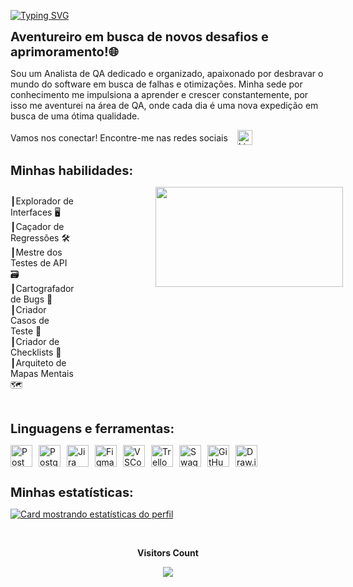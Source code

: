 [![Typing SVG](https://readme-typing-svg.herokuapp.com/?color=0000FF&size=35&center=true&vCenter=true&width=1000&lines=HELLO,+MY+NAME+is+Wilian+Costa;I'm+22+years+old;I+am+from+Brazil,+BA;I+am+a+QA+analyst;Be+Welcome!+:%29)](https://git.io/typing-svg)


**<span style="font-size: 20px;">Aventureiro em busca de novos desafios e aprimoramento!🌐</span>**

Sou um Analista de QA dedicado e organizado, apaixonado por desbravar o mundo do software em busca de falhas e otimizações. Minha sede por conhecimento me impulsiona a aprender e crescer constantemente, por isso me aventurei na área de QA, onde cada dia é uma nova expedição em busca de uma ótima qualidade.

<div style="display: flex; align-items: center; gap: 15px;">
  <div>Vamos nos conectar! Encontre-me nas redes sociais</div>
  <a href="https://www.linkedin.com/in/wiliancosta369/" target="_blank" style="text-decoration: none; color: black;">
    <img src="https://cdn.jsdelivr.net/gh/devicons/devicon/icons/linkedin/linkedin-original.svg" alt="LinkedIn" width="24" height="24">
  </a>
</div>


##

**<span style="font-size: 20px;">Minhas habilidades:</span>**
<div style="display: flex; align-items: ; gap: 130px;">
  <div style="text-align: ;">
    <p>┃Explorador de Interfaces 🖥️ ️</
    <p>┃Caçador de Regressões ️🛠️</
    <p> ┃Mestre dos Testes de API ️🗃️</
    <p>┃Cartografador de Bugs 👾</
    <p> ┃Criador Casos de Teste 🧾 </
    <p> ┃Criador de Checklists 🧾</
    <p> ┃Arquiteto de Mapas Mentais 🗺️
  </div>
  <img src="https://media.giphy.com/media/v1.Y2lkPTc5MGI3NjExczZpY3BjOXFjOWNhc3U2cjVtMmVvcjBmYnh2cTQyYzg0czcyazNlMiZlcD12MV9pbnRlcm5hbF9naWZfYnlfaWQmY3Q9Zw/PTFRmGOgiPUS4/giphy.gif" width="300" height="160" />
</div>

##

**<span style="font-size: 20px;">Linguagens e ferramentas:</span>**
<div style="display: flex; gap: 10px;">
    <img alt="Postman" src="https://cdn.jsdelivr.net/gh/devicons/devicon@latest/icons/postman/postman-original.svg" width="35" height="35">
    <img alt="PostgreSQL" src="https://cdn.jsdelivr.net/gh/devicons/devicon@latest/icons/postgresql/postgresql-original.svg" width="35" height="35">
    <img alt="Jira" src="https://cdn.jsdelivr.net/gh/devicons/devicon@latest/icons/jira/jira-original.svg" width="35" height="35">
    <img alt="Figma" src="https://cdn.jsdelivr.net/gh/devicons/devicon@latest/icons/figma/figma-original.svg" width="35" height="35">
    <img alt="VSCode" src="https://cdn.jsdelivr.net/gh/devicons/devicon@latest/icons/vscode/vscode-original.svg" width="35" height="35">
    <img alt="Trello" src="https://cdn.jsdelivr.net/gh/devicons/devicon@latest/icons/trello/trello-original.svg" width="35" height="35">
    <img alt="Swagger" src="https://cdn.jsdelivr.net/gh/devicons/devicon@latest/icons/swagger/swagger-original.svg" width="35" height="35">
    <img alt="GitHub" src="https://cdn.jsdelivr.net/gh/devicons/devicon@latest/icons/github/github-original.svg" width="35" height="35">
    <img src="https://static-00.iconduck.com/assets.00/file-type-drawio-icon-2048x2048-dxjfklgq.png" alt="Draw.io Logo" height="35" width="35">

</div>

##

**<span style="font-size: 20px;">Minhas estatísticas:</span>**

[![Card mostrando estatísticas do perfil](https://github-profile-summary-cards.vercel.app/api/cards/profile-details?username=Wilianznt&theme=algolia)](#)


<div align="center">
<br><p align="centre"><b>Visitors Count</b></p>  
<p align="center"><img align="center" src="https://profile-counter.glitch.me/{Wilianznt}/count.svg" /></p> 
<br></div>



 



